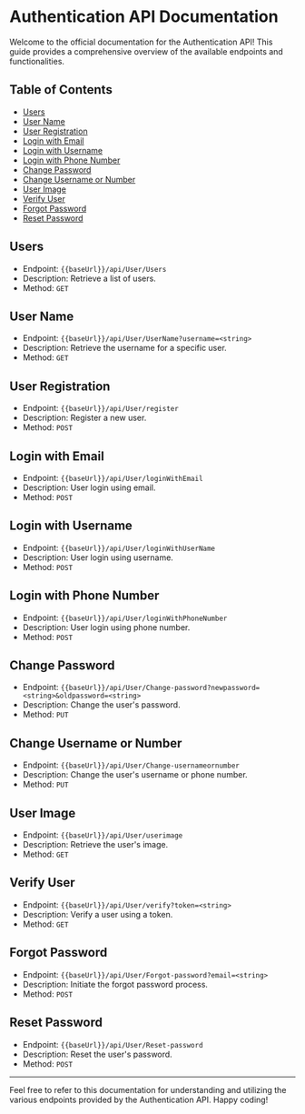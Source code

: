 # Authentication API Documentation

Welcome to the official documentation for the Authentication API! This guide provides a comprehensive overview of the available endpoints and functionalities.

## Table of Contents

- [Users](#users)
- [User Name](#user-name)
- [User Registration](#user-registration)
- [Login with Email](#login-with-email)
- [Login with Username](#login-with-username)
- [Login with Phone Number](#login-with-phone-number)
- [Change Password](#change-password)
- [Change Username or Number](#change-username-or-number)
- [User Image](#user-image)
- [Verify User](#verify-user)
- [Forgot Password](#forgot-password)
- [Reset Password](#reset-password)

## Users

- Endpoint: `{{baseUrl}}/api/User/Users`
- Description: Retrieve a list of users.
- Method: `GET`

## User Name

- Endpoint: `{{baseUrl}}/api/User/UserName?username=<string>`
- Description: Retrieve the username for a specific user.
- Method: `GET`

## User Registration

- Endpoint: `{{baseUrl}}/api/User/register`
- Description: Register a new user.
- Method: `POST`

## Login with Email

- Endpoint: `{{baseUrl}}/api/User/loginWithEmail`
- Description: User login using email.
- Method: `POST`

## Login with Username

- Endpoint: `{{baseUrl}}/api/User/loginWithUserName`
- Description: User login using username.
- Method: `POST`

## Login with Phone Number

- Endpoint: `{{baseUrl}}/api/User/loginWithPhoneNumber`
- Description: User login using phone number.
- Method: `POST`

## Change Password

- Endpoint: `{{baseUrl}}/api/User/Change-password?newpassword=<string>&oldpassword=<string>`
- Description: Change the user's password.
- Method: `PUT`

## Change Username or Number

- Endpoint: `{{baseUrl}}/api/User/Change-usernameornumber`
- Description: Change the user's username or phone number.
- Method: `PUT`

## User Image

- Endpoint: `{{baseUrl}}/api/User/userimage`
- Description: Retrieve the user's image.
- Method: `GET`

## Verify User

- Endpoint: `{{baseUrl}}/api/User/verify?token=<string>`
- Description: Verify a user using a token.
- Method: `GET`

## Forgot Password

- Endpoint: `{{baseUrl}}/api/User/Forgot-password?email=<string>`
- Description: Initiate the forgot password process.
- Method: `POST`

## Reset Password

- Endpoint: `{{baseUrl}}/api/User/Reset-password`
- Description: Reset the user's password.
- Method: `POST`

---

Feel free to refer to this documentation for understanding and utilizing the various endpoints provided by the Authentication API. Happy coding!
